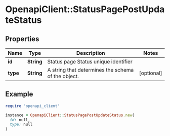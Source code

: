 # OpenapiClient::StatusPagePostUpdateStatus

## Properties

| Name | Type | Description | Notes |
| ---- | ---- | ----------- | ----- |
| **id** | **String** | Status page Status unique identifier |  |
| **type** | **String** | A string that determines the schema of the object. | [optional] |

## Example

```ruby
require 'openapi_client'

instance = OpenapiClient::StatusPagePostUpdateStatus.new(
  id: null,
  type: null
)
```

